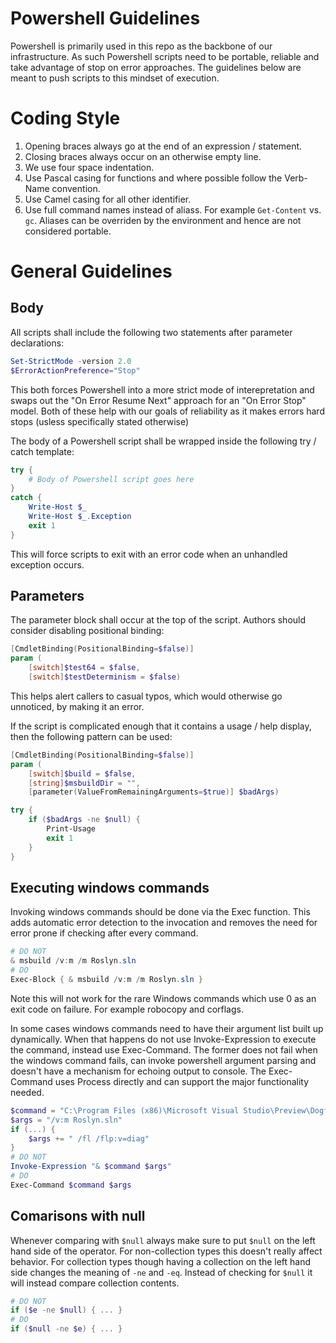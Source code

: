 Powershell Guidelines
==============

Powershell is primarily used in this repo as the backbone of our infrastructure.  As such 
Powershell scripts need to be portable, reliable and take advantage of stop on error 
approaches.  The guidelines below are meant to push scripts to this mindset of execution.

# Coding Style

1. Opening braces always go at the end of an expression / statement. 
1. Closing braces always occur on an otherwise empty line.
1. We use four space indentation.
1. Use Pascal casing for functions and where possible follow the Verb-Name convention.
1. Use Camel casing for all other identifier.
1. Use full command names instead of aliass.  For example `Get-Content` vs. `gc`.  Aliases can be 
overriden by the environment and hence are not considered portable. 

# General Guidelines

## Body 

All scripts shall include the following two statements after parameter declarations:

``` powershell
Set-StrictMode -version 2.0
$ErrorActionPreference="Stop"
```

This both forces Powershell into a more strict mode of interepretation and swaps out the 
"On Error Resume Next" approach for an "On Error Stop" model.  Both of these help with our
goals of reliability as it makes errors hard stops (usless specifically stated otherwise)

The body of a Powershell script shall be wrapped inside the following try / catch template:

``` powershell
try { 
    # Body of Powershell script goes here
}
catch {
    Write-Host $_
    Write-Host $_.Exception
    exit 1
}
```

This will force scripts to exit with an error code when an unhandled exception occurs. 

## Parameters

The parameter block shall occur at the top of the script.  Authors should consider disabling
positional binding:

``` powershell
[CmdletBinding(PositionalBinding=$false)]
param (
    [switch]$test64 = $false,
    [switch]$testDeterminism = $false)
```

This helps alert callers to casual typos, which would otherwise go unnoticed, by making it an 
error. 

If the script is complicated enough that it contains a usage / help display, then the following 
pattern can be used:

``` powershell
[CmdletBinding(PositionalBinding=$false)]
param (
    [switch]$build = $false, 
    [string]$msbuildDir = "",
    [parameter(ValueFromRemainingArguments=$true)] $badArgs)

try {
    if ($badArgs -ne $null) {
        Print-Usage 
        exit 1
    }
}

```

## Executing windows commands

Invoking windows commands should be done via the Exec function.  This adds automatic error detection 
to the invocation and removes the need for error prone if checking after every command.

``` powershell
# DO NOT
& msbuild /v:m /m Roslyn.sln
# DO 
Exec-Block { & msbuild /v:m /m Roslyn.sln }
```

Note this will not work for the rare Windows commands which use 0 as an exit code on failure.  For 
example robocopy and corflags.

In some cases windows commands need to have their argument list built up dynamically.  When that 
happens do not use Invoke-Expression to execute the command, instead use Exec-Command.  The former
does not fail when the windows command fails, can invoke powershell argument parsing and doesn't 
have a mechanism for echoing output to console.  The Exec-Command uses Process directly and can support
the major functionality needed.


``` powershell
$command = "C:\Program Files (x86)\Microsoft Visual Studio\Preview\Dogfood\MSBuild\15.0\Bin\MSBuild.exe"
$args = "/v:m Roslyn.sln"
if (...) { 
    $args += " /fl /flp:v=diag"
}
# DO NOT
Invoke-Expression "& $command $args"
# DO
Exec-Command $command $args
```

## Comarisons with null
Whenever comparing with `$null` always make sure to put `$null` on the left hand side of the 
operator. For non-collection types this doesn't really affect behavior. For collection types though
having a collection on the left hand side changes the meaning of `-ne` and `-eq`. Instead of checking
for `$null` it will instead compare collection contents.

``` powershell
# DO NOT
if ($e -ne $null) { ... }
# DO
if ($null -ne $e) { ... }
```

